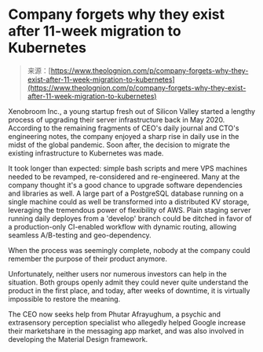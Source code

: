 <!--yml
category: 未分类
date: 2024-05-27 14:30:20
-->

# Company forgets why they exist after 11-week migration to Kubernetes

> 来源：[https://www.theolognion.com/p/company-forgets-why-they-exist-after-11-week-migration-to-kubernetes](https://www.theolognion.com/p/company-forgets-why-they-exist-after-11-week-migration-to-kubernetes)

Xenobroom Inc., a young startup fresh out of Silicon Valley started a lengthy process of upgrading their server infrastructure back in May 2020\. According to the remaining fragments of CEO's daily journal and CTO's engineering notes, the company enjoyed a sharp rise in daily use in the midst of the global pandemic. Soon after, the decision to migrate the existing infrastructure to Kubernetes was made.

It took longer than expected: simple bash scripts and mere VPS machines needed to be revamped, re-considered and re-engineered. Many at the company thought it's a good chance to upgrade software dependencies and libraries as well. A large part of a PostgreSQL database running on a single machine could as well be transformed into a distributed KV storage, leveraging the tremendous power of flexibility of AWS. Plain staging server running daily deployes from a 'develop' branch could be ditched in favor of a production-only CI-enabled workflow with dynamic routing, allowing seamless A/B-testing and geo-dependency.

When the process was seemingly complete, nobody at the company could remember the purpose of their product anymore.

Unfortunately, neither users nor numerous investors can help in the situation. Both groups openly admit they could never quite understand the product in the first place, and today, after weeks of downtime, it is virtually impossible to restore the meaning.

The CEO now seeks help from Phutar Afrayughum, a psychic and extrasensory perception specialist who allegedly helped Google increase their marketshare in the messaging app market, and was also involved in developing the Material Design framework.